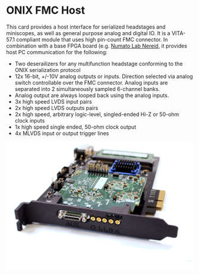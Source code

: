 # ONIX FMC Host
This card provides a host interface for serialized headstages and miniscopes, as
well as general purpose analog and digital IO. It is a VITA-57.1
compliant module that uses high pin-count FMC connector. In combination with a
base FPGA board (e.g. [Numato Lab
Nereid](https://numato.com/product/nereid-kintex-7-pci-express-fpga-development-board),
it provides host PC communication for the following:

- Two deserailizers for any multifunction headstage conforming to the ONIX
  serialization protocol
- 12x 16-bit, +/-10V analog outputs or inputs. Direction selected via analog
  switch controllable over the FMC connector. Analog inputs are separated into
  2 simultaneously sampled 6-channel banks. 
- Analog output are always looped back using the analog inputs.
- 3x high speed LVDS input pairs
- 2x high speed LVDS outputs pairs
- 2x high speed, arbitrary logic-level, singled-ended Hi-Z or 50-ohm clock inputs
- 1x high speed single ended, 50-ohm clock output
- 4x MLVDS input or output trigger lines

![fmc-host revision 1.4 on Numato Lab Nereid](./resources/host-board_edited.jpg)

